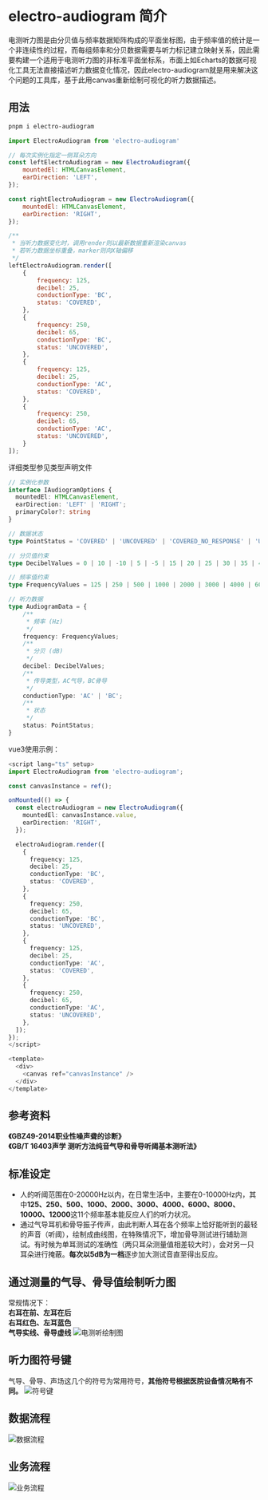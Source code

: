 # electro-audiogram 简介
电测听力图是由分贝值与频率数据矩阵构成的平面坐标图，由于频率值的统计是一个非连续性的过程，而每组频率和分贝数据需要与听力标记建立映射关系，因此需要构建一个适用于电测听力图的非标准平面坐标系，市面上如Echarts的数据可视化工具无法直接描述听力数据变化情况，因此electro-audiogram就是用来解决这个问题的工具库，基于此用canvas重新绘制可视化的听力数据描述。

## 用法
```bash
pnpm i electro-audiogram
```

```javascript
import ElectroAudiogram from 'electro-audiogram'

// 每次实例化指定一侧耳朵方向
const leftElectroAudiogram = new ElectroAudiogram({
    mountedEl: HTMLCanvasElement,
    earDirection: 'LEFT',
});

const rightElectroAudiogram = new ElectroAudiogram({
    mountedEl: HTMLCanvasElement,
    earDirection: 'RIGHT',
});

/**
 * 当听力数据变化时，调用render则以最新数据重新渲染canvas
 * 若听力数据坐标重叠，marker则向X轴偏移
 */
leftElectroAudiogram.render([
    {
        frequency: 125,
        decibel: 25,
        conductionType: 'BC',
        status: 'COVERED',
    },
    {
        frequency: 250,
        decibel: 65,
        conductionType: 'BC',
        status: 'UNCOVERED',
    },
    {
        frequency: 125,
        decibel: 25,
        conductionType: 'AC',
        status: 'COVERED',
    },
    {
        frequency: 250,
        decibel: 65,
        conductionType: 'AC',
        status: 'UNCOVERED',
    }
]);
```
详细类型参见类型声明文件
```typescript
// 实例化参数
interface IAudiogramOptions {
  mountedEl: HTMLCanvasElement,
  earDirection: 'LEFT' | 'RIGHT';
  primaryColor?: string
}

// 数据状态
type PointStatus = 'COVERED' | 'UNCOVERED' | 'COVERED_NO_RESPONSE' | 'UNCOVERED_NO_RESPONSE';

// 分贝值约束
type DecibelValues = 0 | 10 | -10 | 5 | -5 | 15 | 20 | 25 | 30 | 35 | 40 | 45 | 50 | 55 | 60 | 65 | 70 | 75 | 80 | 85 | 90 | 95 | 100 | 105 | 110 | 115 | 120;

// 频率值约束
type FrequencyValues = 125 | 250 | 500 | 1000 | 2000 | 3000 | 4000 | 6000 | 8000 | 10000 | 12000

// 听力数据
type AudiogramData = {
    /**
     * 频率 (Hz)
     */
    frequency: FrequencyValues;
    /**
     * 分贝 (dB)
     */  
    decibel: DecibelValues;
    /**
     * 传导类型，AC气导，BC骨导
     */  
    conductionType: 'AC' | 'BC';
    /**
     * 状态
     */  
    status: PointStatus;
}
```

vue3使用示例：
```typescript
<script lang="ts" setup>
import ElectroAudiogram from 'electro-audiogram';

const canvasInstance = ref();

onMounted(() => {
  const electroAudiogram = new ElectroAudiogram({
    mountedEl: canvasInstance.value,
    earDirection: 'RIGHT',
  });

  electroAudiogram.render([
    {
      frequency: 125,
      decibel: 25,
      conductionType: 'BC',
      status: 'COVERED',
    },
    {
      frequency: 250,
      decibel: 65,
      conductionType: 'BC',
      status: 'UNCOVERED',
    },
    {
      frequency: 125,
      decibel: 25,
      conductionType: 'AC',
      status: 'COVERED',
    },
    {
      frequency: 250,
      decibel: 65,
      conductionType: 'AC',
      status: 'UNCOVERED',
    },
  ]);
});
</script>

<template>
  <div>
    <canvas ref="canvasInstance" />
  </div>
</template>

```
## 参考资料
**《GBZ49-2014职业性噪声聋的诊断》**<br />
**《GB/T 16403声学 测听方法纯音气导和骨导听阈基本测听法》**

## 标准设定
+ 人的听阈范围在0-20000Hz以内，在日常生活中，主要在0-10000Hz内，其中**125、250、500、1000、2000、3000、4000、6000、8000、10000、12000**这11个频率基本能反应人们的听力状况。
+ 通过气导耳机和骨导振子传声，由此判断人耳在各个频率上恰好能听到的最轻的声音（听阈），绘制成曲线图，在特殊情况下，增加骨导测试进行辅助测试。有时候为单耳测试的准确性（两只耳朵测量值相差较大时），会对另一只耳朵进行掩蔽。**每次以5dB为一档**逐步加大测试音直至得出反应。

## 通过测量的气导、骨导值绘制听力图
常规情况下：<br />
**右耳在前、左耳在后<br />
右耳红色、左耳蓝色<br />
气导实线、骨导虚线**
![电测听绘制图](./assets/image/test.png)

## 听力图符号键
气导、骨导、声场这几个的符号为常用符号，**其他符号根据医院设备情况略有不同。**
![符号键](./assets/image/standard.png)

## 数据流程
![数据流程](./assets/image/dataSource.png)

## 业务流程
![业务流程](./assets/image/flow.png)